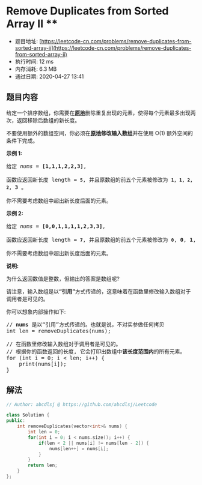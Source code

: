 # Remove Duplicates from Sorted Array II **
- 题目地址: [https://leetcode-cn.com/problems/remove-duplicates-from-sorted-array-ii](https://leetcode-cn.com/problems/remove-duplicates-from-sorted-array-ii)
- 执行时间: 12 ms
- 内存消耗: 6.3 MB
- 通过日期: 2020-04-27 13:41

## 题目内容
<p>给定一个排序数组，你需要在<strong><a href="http://baike.baidu.com/item/%E5%8E%9F%E5%9C%B0%E7%AE%97%E6%B3%95" target="_blank">原地</a></strong>删除重复出现的元素，使得每个元素最多出现两次，返回移除后数组的新长度。</p>

<p>不要使用额外的数组空间，你必须在<strong><a href="https://baike.baidu.com/item/%E5%8E%9F%E5%9C%B0%E7%AE%97%E6%B3%95" target="_blank">原地</a>修改输入数组</strong>并在使用 O(1) 额外空间的条件下完成。</p>

<p><strong>示例 1:</strong></p>

<pre>给定 <em>nums</em> = <strong>[1,1,1,2,2,3]</strong>,

函数应返回新长度 length = <strong><code>5</code></strong>, 并且原数组的前五个元素被修改为 <strong><code>1, 1, 2, 2,</code></strong> <strong>3 </strong>。

你不需要考虑数组中超出新长度后面的元素。</pre>

<p><strong>示例 2:</strong></p>

<pre>给定 <em>nums</em> = <strong>[0,0,1,1,1,1,2,3,3]</strong>,

函数应返回新长度 length = <strong><code>7</code></strong>, 并且原数组的前五个元素被修改为 <strong><code>0</code></strong>, <strong>0</strong>, <strong>1</strong>, <strong>1</strong>, <strong>2</strong>, <strong>3</strong>, <strong>3 。</strong>

你不需要考虑数组中超出新长度后面的元素。
</pre>

<p><strong>说明:</strong></p>

<p>为什么返回数值是整数，但输出的答案是数组呢?</p>

<p>请注意，输入数组是以<strong>“引用”</strong>方式传递的，这意味着在函数里修改输入数组对于调用者是可见的。</p>

<p>你可以想象内部操作如下:</p>

<pre>// <strong>nums</strong> 是以“引用”方式传递的。也就是说，不对实参做任何拷贝
int len = removeDuplicates(nums);

// 在函数里修改输入数组对于调用者是可见的。
// 根据你的函数返回的长度, 它会打印出数组中<strong>该长度范围内</strong>的所有元素。
for (int i = 0; i < len; i++) {
    print(nums[i]);
}</pre>


## 解法
```cpp
// Author: abcdlsj @ https://github.com/abcdlsj/Leetcode

class Solution {
public:
    int removeDuplicates(vector<int>& nums) {
        int len = 0;
        for(int i = 0; i < nums.size(); i++) {
            if(len < 2 || nums[i] != nums[len - 2]) {
                nums[len++] = nums[i];
            }
        }
        return len;
    }
};

```